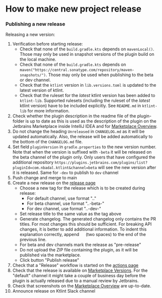 # How to make new project release

### Publishing a new release

Releasing a new version:

1. Verification before starting release:
    * Check that none of the `build.gradle.kts` depends on `mavenLocal()`. Those may only be used in snapshot versions of the plugin build on the local machine.
    * Check that none of the `build.gradle.kts` depends on `maven("https://central.sonatype.com/repository/maven-snapshots/")`. Those may only be used when publishing to the beta or dev channel.
    * Check that the `ktlint` version in `lib.versions.toml` is updated to the latest version of ktlint.
    * Check that the ruleset for the *latest* ktlint version has been added to `ktlint-lib`. Supported rulesets (including the ruleset of the *latest* ktlint version) have to be included explicitly. See `README.md` in `ktlint-lib` for more information.
2. Check whether the plugin description in the readme file of the plugin-folder is up to date as this is used as the description of the plugin on the Jetbrains Marketplace inside IntelliJ IDEA and for [Marketplace Overview](https://plugins.jetbrains.com/plugin/15057-ktlint?noRedirect=true).
3. Do not change the heading `Unreleased` in `CHANGELOG.md` as it will be updated automatically. Also, the release will be added automatically to the bottom of the `CHANGELOG.md` file.
4. Set field `pluginVersion` in `gradle.properties` to the new version number. Note that when the version is suffixed with `-beta` it will be released on the beta channel of the plugin only. Only users that have configured the additional repository `https://plugins.jetbrains.com/plugins/list?pluginId=com.nbadal.ktlint&channel=beta` will see the new version after it is released. Same for `-dev` to publish to `dev` channel
5. Push change and merge to main
6. Create a new release on the [release page](https://github.com/nbadal/ktlint-intellij-plugin/releases)
   * Choose a new tag for the release which is to be created during release:
     * For default channel, use format "<major>.<minor>.<patch>"
     * For beta channel, use format "<major>.<minor>.<patch>-beta-<sequence-number>"
     * For dev channel, use format "<major>.<minor>.<patch>-dev-<sequence-number>"
   * Set release title to the same value as the tag above
   * Generate changelog. The generated changelog only contains the PR titles. For most changes this should be sufficient. For breaking API changes, it is better to add additional information. To indent this explanation correctly, append `  ` (two spaces) to the end of the previous line.
   * For beta and dev channels mark the release as "pre-release"
   * Do not upload the ZIP file containing the plugin, as it will be published via the marketplace.
   * Click button "Publish release"
7. Check that a "Release" workflow is started on the [actions page](https://github.com/nbadal/ktlint-intellij-plugin/actions/workflows/release.yml) 
8. Check that the release is available on [Marketplace Versions](https://plugins.jetbrains.com/plugin/15057-ktlint/versions?noRedirect=true). For the "default" channel it might take a couple of business day before the plugin is actually released due to a manual review by Jetbrains.
9. Check that screenshots on the [Marketplace Overview](https://plugins.jetbrains.com/plugin/15057-ktlint?noRedirect=true) are up-to-date.
10. Announce release on Ktlint Slack channel
